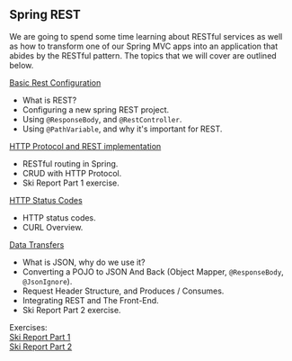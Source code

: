 ## Spring REST

We are going to spend some time learning about RESTful services as well as how to transform one of our Spring MVC apps into an application that abides by the RESTful pattern. The topics that we will cover are outlined below.

[Basic Rest Configuration](RESTBasics.md)
* What is REST?
* Configuring a new spring REST project.
* Using ``@ResponseBody``, and ``@RestController``.
* Using ``@PathVariable``, and why it's important for REST.

[HTTP Protocol and REST implementation](rest_routes.md)
* RESTful routing in Spring.
* CRUD with HTTP Protocol.
* Ski Report Part 1 exercise.

[HTTP Status Codes](StatusCodes.md)
* HTTP status codes.
* CURL Overview.

[Data Transfers](JSON.md)
* What is JSON, why do we use it?
* Converting a POJO to JSON And Back (Object Mapper, ``@ResponseBody``, ``@JsonIgnore``).
* Request Header Structure, and Produces / Consumes.
* Integrating REST and The Front-End.
* Ski Report Part 2 exercise.

Exercises:  
[Ski Report Part 1](exercises/SkiReportPart1.md)  
[Ski Report Part 2](exercises/SkiReportPart2.md)
